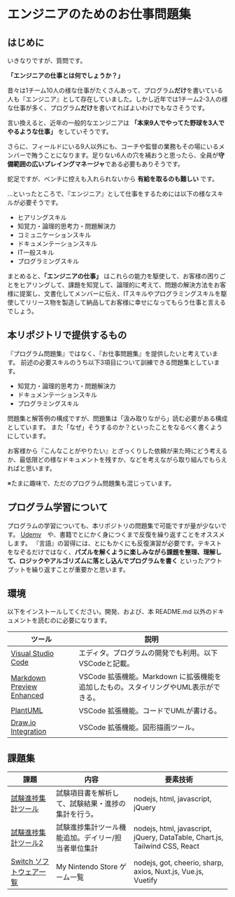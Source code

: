 # エンジニアのためのお仕事問題集

## はじめに

いきなりですが、質問です。

**「エンジニアの仕事とは何でしょうか？」**

昔々は1チーム10人の様な仕事がたくさんあって、プログラム**だけ**を書いている人も『エンジニア』として存在していました。しかし近年では1チーム2-3人の様な仕事が多く、プログラム**だけ**を書いてればよいわけでもなさそうです。

言い換えると、近年の一般的なエンジニアは **「本来9人でやってた野球を3人でやるような仕事」** をしていそうです。

さらに、フィールドにいる9人以外にも、コーチや監督の業務もその場にいるメンバーで賄うことになります。足りない6人の穴を補おうと思ったら、全員が**守備範囲の広いプレイングマネージャ**である必要もありそうです。

蛇足ですが、ベンチに控えも入れられないから **有給を取るのも難しい** です。

…といったところで、『エンジニア』として仕事をするためには以下の様なスキルが必要そうです。

- ヒアリングスキル
- 知覚力・論理的思考力・問題解決力
- コミュニケーションスキル
- ドキュメンテーションスキル
- IT一般スキル
- プログラミングスキル

まとめると、**「エンジニアの仕事」** はこれらの能力を駆使して、お客様の困りごとをヒアリングして、課題を知覚して、論理的に考えて、問題の解決方法をお客様に提案し、文書化してメンバーに伝え、ITスキルやプログラミングスキルを駆使してリリース物を製造して納品してお客様に幸せになってもらう仕事と言えるでしょう。


## 本リポジトリで提供するもの

『プログラム問題集』ではなく、『お仕事問題集』を提供したいと考えています。
前述の必要スキルのうち以下3項目について訓練できる問題集としています。

- 知覚力・論理的思考力・問題解決力
- ドキュメンテーションスキル
- プログラミングスキル

問題集と解答例の構成ですが、問題集は「汲み取りながら」読む必要がある構成としています。
また「なぜ」そうするのか？といったことをなるべく書くようにしています。

お客様から『こんなことがやりたい』とざっくりした依頼が来た時にどう考えるか、最低限どの様なドキュメントを残すか、などを考えながら取り組んでもらえればと思います。

※たまに趣味で、ただのプログラム問題集も混じっています。


## プログラム学習について

プログラムの学習についても、本リポジトリの問題集で可能ですが量が少ないです。
[Udemy](https://www.udemy.com/ja/courses/it-and-software/)　や、書籍でとにかく身につくまで反復を繰り返すことをオススメします。
『言語』の習得には、とにもかくにも反復演習が必要です。テキストをなぞるだけではなく、**パズルを解くように楽しみながら課題を整理、理解して、ロジックやアルゴリズムに落とし込んでプログラムを書く** といったアウトプットを繰り返すことが重要かと思います。


## 環境

以下をインストールしてください。開発、および、本 README.md 以外のドキュメントを読むのに必要になります。

|ツール   |説明   |
|---|---|
|[Visual Studio Code](https://code.visualstudio.com/download)   |エディタ。プログラムの開発でも利用。以下VSCodeと記載。|
|[Markdown Preview Enhanced](https://marketplace.visualstudio.com/items?itemName=shd101wyy.markdown-preview-enhanced)|VSCode 拡張機能。Markdown に拡張機能を追加したもの。スタイリングやUML表示ができる。 |
|[PlantUML](https://marketplace.visualstudio.com/items?itemName=jebbs.plantuml) |VSCode 拡張機能。コードでUMLが書ける。 |
|[Draw.io Integration](https://marketplace.visualstudio.com/items?itemName=hediet.vscode-drawio)| VSCode 拡張機能。図形描画ツール。 |


## 課題集

|課題|内容|要素技術|
|---|---|---|
|[試験進捗集計ツール](./01_%E8%A9%A6%E9%A8%93%E7%B5%90%E6%9E%9C%E9%9B%86%E8%A8%88%E3%83%84%E3%83%BC%E3%83%AB/)   |試験項目書を解析して、試験結果・進捗の集計を行う。|nodejs, html, javascript, jQuery
|[試験進捗集計ツール2](./02_%E8%A9%A6%E9%A8%93%E7%B5%90%E6%9E%9C%E9%9B%86%E8%A8%88%E3%83%84%E3%83%BC%E3%83%AB2/)   |試験進捗集計ツール機能追加。デイリー/担当者単位集計|nodejs, html, javascript, jQuery, DataTable, Chart.js, Tailwind CSS, React
|[Switch ソフトウェア一覧](./03_switch_eshop/)|My Nintendo Store ゲーム一覧 |nodejs, got, cheerio, sharp, axios, Nuxt.js, Vue.js, Vuetify